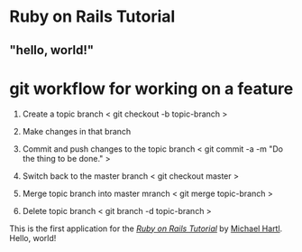 # Ruby on Rails Tutorial

## "hello, world!"

# git workflow for working on a feature

1. Create a topic branch
  < git checkout -b topic-branch >

2. Make changes in that branch

3. Commit and push changes to the topic branch
  < git commit -a -m "Do the thing to be done." >

4. Switch back to the master branch
  < git checkout master >

5. Merge topic branch into master mranch
  < git merge topic-branch >

6. Delete topic branch
  < git branch -d topic-branch >




This is the first application for the
[*Ruby on Rails Tutorial*](http://www.railstutorial.org/)
by [Michael Hartl](http://www.michaelhartl.com/). Hello, world!
